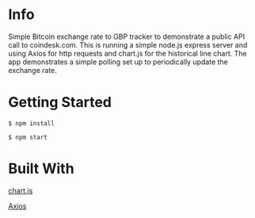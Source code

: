 # Info
Simple Bitcoin exchange rate to GBP tracker to demonstrate a public API call to coindesk.com. This is running a simple node.js express server and using Axios for http requests and chart.js for the historical line chart. The app demonstrates a simple polling set up to periodically update the exchange rate.

# Getting Started

`$ npm install`

`$ npm start`

# Built With

[chart.js](https://www.chartjs.org)

[Axios](https://github.com/axios/axios)


